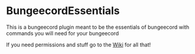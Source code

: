 # BungeecordEssentials
This is a bungeecord plugin meant to be the essentials of bungeecord with commands you will need for your bungeecord

If you need permissions and stuff go to the [Wiki](https://github.com/bobyjones/BungeecordEssentials/wiki) for all that!
